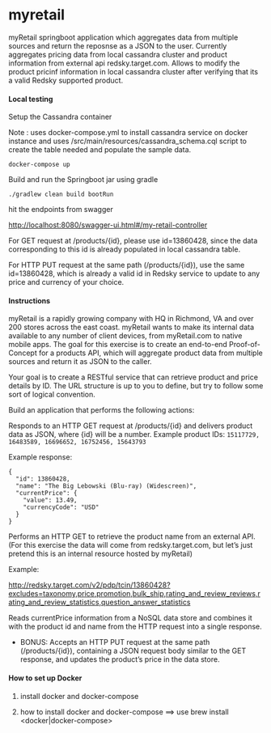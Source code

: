 # myretail
myRetail springboot application which aggregates data from multiple sources and return the reposnse as a JSON to the user.
Currently aggregates pricing data from local cassandra cluster and product information from external api redsky.target.com.
Allows to modify the product pricinf information in local cassandra cluster after verifying that its a valid Redsky supported product.

#### Local testing

Setup the Cassandra container

Note : uses docker-compose.yml to install cassandra service on docker instance and uses /src/main/resources/cassandra_schema.cql script to create the table needed and populate the sample data.

```
docker-compose up
```
Build and run the Springboot jar using gradle

```
./gradlew clean build bootRun
```

hit the endpoints from swagger

[http://localhost:8080/swagger-ui.html#/my-retail-controller](http://localhost:8080/swagger-ui.html#/my-retail-controller)

For GET request at /products/{id}, please use id=13860428, since the data corresponding to this id is already populated in local cassandra table.

For HTTP PUT request at the same path (/products/{id}), use the same id=13860428, which is already a valid id in Redsky service to update to any price and currency of your choice.


#### Instructions
myRetail is a rapidly growing company with HQ in Richmond, VA and over 200 stores across the east coast. myRetail wants to make its internal data available to any number of client devices, from myRetail.com to native mobile apps.  The goal for this exercise is to create an end-to-end Proof-of-Concept for a products API, which will aggregate product data from multiple sources and return it as JSON to the caller.

Your goal is to create a RESTful service that can retrieve product and price details by ID.  The URL structure is up to you to define, but try to follow some sort of logical convention.

Build an application that performs the following actions:

Responds to an HTTP GET request at /products/{id} and delivers product data as JSON, where {id} will be a number.  Example product IDs: `15117729, 16483589, 16696652, 16752456, 15643793`

Example response: 
```
{
  "id": 13860428,
  "name": "The Big Lebowski (Blu-ray) (Widescreen)",
  "currentPrice": {
    "value": 13.49,
    "currencyCode": "USD"
  }
}
```
Performs an HTTP GET to retrieve the product name from an external API. (For this exercise the data will come from redsky.target.com, but let’s just pretend this is an internal resource hosted by myRetail)

Example:

http://redsky.target.com/v2/pdp/tcin/13860428?excludes=taxonomy,price,promotion,bulk_ship,rating_and_review_reviews,rating_and_review_statistics,question_answer_statistics

Reads currentPrice information from a NoSQL data store and combines it with the product id and name from the HTTP request into a single response.
- BONUS: Accepts an HTTP PUT request at the same path (/products/{id}), containing a JSON request body similar to the GET response, and updates the product’s price in the data store.



#### How to set up Docker

1. install docker and docker-compose

2. how to install docker and docker-compose ==> use brew install <docker|docker-compose>